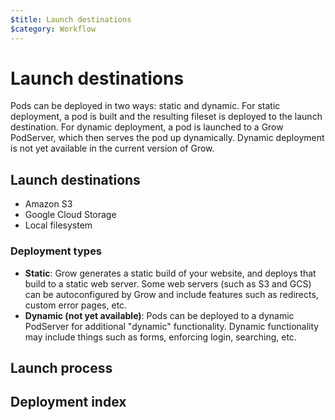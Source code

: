```yaml
---
$title: Launch destinations
$category: Workflow
---
```

# Launch destinations

Pods can be deployed in two ways: static and dynamic. For static deployment, a pod is built and the resulting fileset is deployed to the launch destination. For dynamic deployment, a pod is launched to a Grow PodServer, which then serves the pod up dynamically. Dynamic deployment is not yet available in the current version of Grow.

## Launch destinations

- Amazon S3
- Google Cloud Storage
- Local filesystem

### Deployment types

- __Static__: Grow generates a static build of your website, and deploys that build to a static web server. Some web servers (such as S3 and GCS) can be autoconfigured by Grow and include features such as redirects, custom error pages, etc.
- __Dynamic (not yet available)__: Pods can be deployed to a dynamic PodServer for additional "dynamic" functionality. Dynamic functionality may include things such as forms, enforcing login, searching, etc.

## Launch process

## Deployment index
